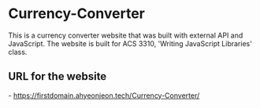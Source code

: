 # Currency-Converter
This is a currency converter website that was built with external API and JavaScript. The website is built for ACS 3310, 'Writing JavaScript Libraries' class.

## URL for the website
- https://firstdomain.ahyeonjeon.tech/Currency-Converter/
